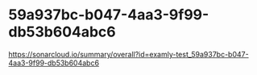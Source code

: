 # 59a937bc-b047-4aa3-9f99-db53b604abc6
https://sonarcloud.io/summary/overall?id=examly-test_59a937bc-b047-4aa3-9f99-db53b604abc6
